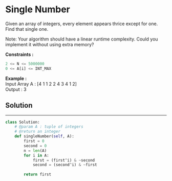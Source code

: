 <h1>Single Number</h1>

<p>Given an array of integers, every element appears thrice except for one. Find that single one.

Note: Your algorithm should have a linear runtime complexity. Could you implement it without using extra memory?</p>

<p>
<b>Constraints :</b>

```python
2 <= N <= 5000000  
0 <= A[i] <= INT_MAX
```

</p>

<p>
<b>Example :</b>
<br>
Input Array A : [4 1 1 2 2 4 3 4 1 2]
<br>
Output : 3
</p>

<h2>Solution</h2>

***

```python
class Solution:
    # @param A : tuple of integers
    # @return an integer
    def singleNumber(self, A):
        first = 0
        second = 0
        n = len(A)
        for i in A:
            first = (first^i) & ~second
            second = (second^i) & ~first
            
        return first
```